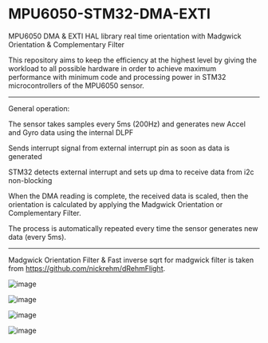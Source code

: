 # MPU6050-STM32-DMA-EXTI
MPU6050 DMA &amp; EXTI HAL library  real time orientation with Madgwick Orientation &amp; Complementary Filter

This repository aims to keep the efficiency at the highest level by giving the workload to all possible hardware in order to achieve maximum performance with minimum code and processing power in STM32 microcontrollers of the MPU6050 sensor.
***
General operation:

The sensor takes samples every 5ms (200Hz) and generates new Accel and Gyro data using the internal DLPF

Sends interrupt signal from external interrupt pin as soon as data is generated

STM32 detects external interrupt and sets up dma to receive data from i2c non-blocking

When the DMA reading is complete, the received data is scaled, then the orientation is calculated by applying the Madgwick Orientation or Complementary Filter.

The process is automatically repeated every time the sensor generates new data (every 5ms).
***
Madgwick Orientation Filter & Fast inverse sqrt for madgwick filter is taken from https://github.com/nickrehm/dRehmFlight.

![image](https://user-images.githubusercontent.com/46872345/185007435-a8fb399f-57a0-4f41-9ded-d58873d16ab7.png)

![image](https://user-images.githubusercontent.com/46872345/185007529-cc45e033-06ba-4f4b-8734-67b6365c1f24.png)

![image](https://user-images.githubusercontent.com/46872345/185007616-bda04e12-21f0-45b5-969c-24e972678c14.png)

![image](https://user-images.githubusercontent.com/46872345/185007690-9a96c3e7-6601-4af9-a40a-ca5d41a3ced0.png)
